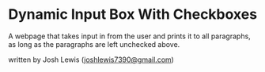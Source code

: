 # Dynamic Input Box With Checkboxes

A webpage that takes input in from the user and prints it to all paragraphs, as long as the paragraphs are left unchecked above.

written by Josh Lewis (joshlewis7390@gmail.com)